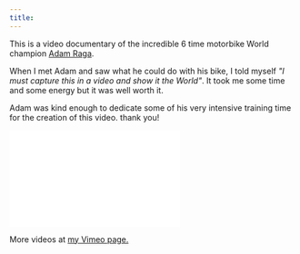 ```yaml
---
title:
---
```


This is a video documentary of the incredible 6 time motorbike World champion [Adam Raga](http://adamraga.es/).

When I met Adam and saw what he could do with his bike, I told myself *"I must
capture this in a video and show it the World"*. It took me some time and some energy but it
was well worth it.

Adam was kind enough to dedicate some of his very intensive training time for the
creation of this video. thank you!

<iframe src="//player.vimeo.com/video/153500787?title=0&amp;byline=0&amp;portrait=0" frameborder="0" width="300" height="170" webkitallowfullscreen mozallowfullscreen allowfullscreen></iframe>

More videos at [my Vimeo page.](http://vimeo.com/fabriziotappero)
